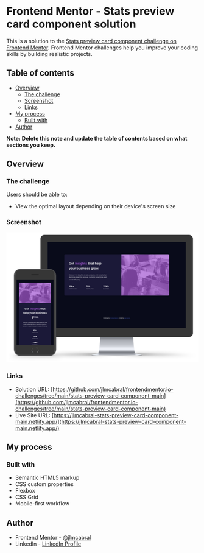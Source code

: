 # Frontend Mentor - Stats preview card component solution

This is a solution to the [Stats preview card component challenge on Frontend Mentor](https://www.frontendmentor.io/challenges/stats-preview-card-component-8JqbgoU62). Frontend Mentor challenges help you improve your coding skills by building realistic projects.

## Table of contents

- [Overview](#overview)
  - [The challenge](#the-challenge)
  - [Screenshot](#screenshot)
  - [Links](#links)
- [My process](#my-process)
  - [Built with](#built-with)
- [Author](#author)

**Note: Delete this note and update the table of contents based on what sections you keep.**

## Overview

### The challenge

Users should be able to:

- View the optimal layout depending on their device's screen size

### Screenshot

![](./screenshot.png)

### Links

- Solution URL: [https://github.com/jlmcabral/frontendmentor.io-challenges/tree/main/stats-preview-card-component-main](https://github.com/jlmcabral/frontendmentor.io-challenges/tree/main/stats-preview-card-component-main)
- Live Site URL: [https://jlmcabral-stats-preview-card-component-main.netlify.app/](https://jlmcabral-stats-preview-card-component-main.netlify.app/)

## My process

### Built with

- Semantic HTML5 markup
- CSS custom properties
- Flexbox
- CSS Grid
- Mobile-first workflow

## Author

<!-- - Website - [Add your name here](https://www.your-site.com) -->

- Frontend Mentor - [@jlmcabral](https://www.frontendmentor.io/profile/jlmcabral/)
- LinkedIn - [LinkedIn Profile](https://www.linkedin.com/in/jos%C3%A9-cabral/)
